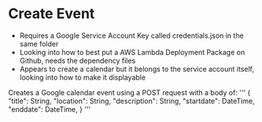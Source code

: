 # Create Event

* Requires a Google Service Account Key called credentials.json in the same folder
* Looking into how to best put a AWS Lambda Deployment Package on Github, needs the dependency files
* Appears to create a calendar but it belongs to the service account itself, looking into how to make it displayable

Creates a Google calendar event using a POST request with a body of:
'''
{
    "title": String,
    "location": String,
    "description": String,
    "startdate": DateTime,
    "enddate": DateTime,
}
'''


